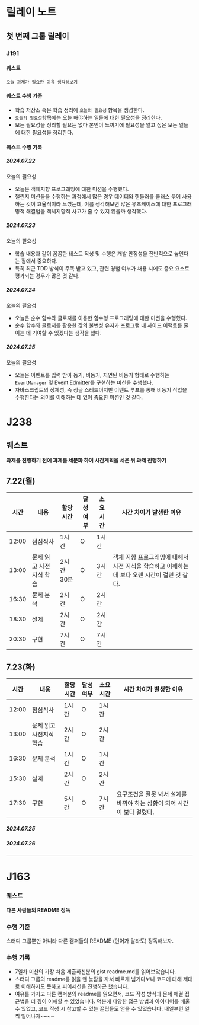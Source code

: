 # 릴레이 노트

## 첫 번째 그룹 릴레이

### J191

#### 퀘스트

`오늘 과제가 필요한 이유 생각해보기`

#### 퀘스트 수행 기준

- 학습 저장소 혹은 학습 정리에 `오늘의 필요성` 항목을 생성한다.
- `오늘의 필요성`항목에는 오늘 해야하는 일들에 대한 필요성을 정리한다.
- 모든 필요성을 정리할 필요는 없다 본인이 느끼기에 필요성을 알고 싶은 모든 일들에 대한 필요성을 정리한다.

#### 퀘스트 수행 기록

##### 2024.07.22

오늘의 필요성

- 오늘은 객체지향 프로그래밍에 대한 미션을 수행했다.
- 챌린지 미션들을 수행하는 과정에서 많은 경우 데이터와 핸들러를 클래스 묶어 사용하는 것이 효율적이라 느꼈는데, 이를 생각해보면 많은 유즈케이스에 대한 프로그래밍적 해결법을 객체지향적 사고가 줄 수 있지 않을까 생각했다.

##### 2024.07.23

오늘의 필요성

- 학습 내용과 같이 꼼꼼한 테스트 작성 및 수행은 개발 안정성을 전반적으로 높인다는 점에서 중요하다.
- 특히 최근 TDD 방식이 주목 받고 있고, 관련 경험 여부가 채용 시에도 중요 요소로 평가되는 경우가 많은 것 같다.

##### 2024.07.24

오늘의 필요성

- 오늘은 순수 함수와 클로저를 이용한 함수형 프로그래밍에 대한 미션을 수행했다.
- 순수 함수와 클로저를 활용한 값의 불변성 유지가 프로그램 내 사이드 이팩트를 줄이는 데 기여할 수 있겠다는 생각을 했다.

##### 2024.07.25

오늘의 필요성

- 오늘은 이벤트를 입력 받아 동기, 비동기, 지연된 비동기 형태로 수행하는 `EventManager` 및 Event Edmitter를 구현하는 미션을 수행했다.
- 자바스크립트의 정체성, 즉 싱글 스레드이지만 이벤트 루프를 통해 비동기 작업을 수행한다는 의미를 이해하는 데 있어 중요한 미션인 것 같다.

# J238

## 퀘스트

**과제를 진행하기 전에 과제를 세분화 하여 시간계획을 세운 뒤 과제 진행하기**

## 7.22(월)

| 시간  | 내용                    | 할당시간   | 달성여부 | 소요시간 | 시간 차이가 발생한 이유                                                                      |
| ----- | ----------------------- | ---------- | -------- | -------- | -------------------------------------------------------------------------------------------- |
| 12:00 | 점심식사                | 1시간      | O        | 1시간    |                                                                                              |
| 13:00 | 문제 읽고 사전지식 학습 | 2시간 30분 | O        | 3시간    | 객체 지향 프로그래밍에 대해서 사전 지식을 학습하고 이해하는데 보다 오랜 시간이 걸린 것 같다. |
| 16:30 | 문제 분석               | 2시간      | O        | 2시간    |                                                                                              |
| 18:30 | 설계                    | 2시간      | O        | 2시간    |                                                                                              |
| 20:30 | 구현                    | 7시간      | O        | 7시간    |                                                                                              |

## 7.23(화)

| 시간  | 내용                    | 할당시간 | 달성여부 | 소요시간 | 시간 차이가 발생한 이유                                                 |
| ----- | ----------------------- | -------- | -------- | -------- | ----------------------------------------------------------------------- |
| 12:00 | 점심식사                | 1시간    | O        | 1시간    |                                                                         |
| 13:00 | 문제 읽고 사전지식 학습 | 2시간    | O        | 2시간    |                                                                         |
| 16:30 | 문제 분석               | 1시간    | O        | 1시간    |                                                                         |
| 15:30 | 설계                    | 2시간    | O        | 2시간    |                                                                         |
| 17:30 | 구현                    | 5시간    | O        | 7시간    | 요구조건을 잘못 봐서 설계를 바꿔야 하는 상황이 되어 시간이 보다 걸렸다. |

##### 2024.07.25

##### 2024.07.26

---

# J163

### 퀘스트

**다른 사람들의 README 정독**

### 수행 기준

스터디 그룹뿐만 아니라 다른 캠퍼들의 README (언어가 달라도) 정독해보자.

### 수행 기록

- 7일차 미션의 가장 처음 제출하신분의 gist readme.md를 읽어보았습니다.
- 스터디 그룹의 readme를 읽을 땐 늦잠을 자서 빠르게 넘기다보니 코드에 대해 제대로 이해하지도 못하고 피어세션을 진행하곤 했습니다.
- 여유를 가지고 다른 캠퍼분의 readme를 읽으면서, 코드 작성 방식과 문제 해결 접근법을 더 깊이 이해할 수 있었습니다. 덕분에 다양한 접근 방법과 아이디어를 배울 수 있었고, 코드 작성 시 참고할 수 있는 꿀팁들도 얻을 수 있었습니다. 내일부턴 일찍 일어나자~~~~
